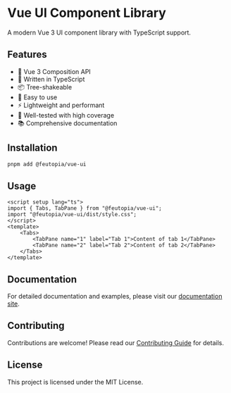# Vue UI Component Library

A modern Vue 3 UI component library with TypeScript support.

## Features

- 🚀 Vue 3 Composition API
- 💪 Written in TypeScript
- 📦 Tree-shakeable
- 🔧 Easy to use
- ⚡️ Lightweight and performant
- 🧪 Well-tested with high coverage
- 📚 Comprehensive documentation

## Installation

```bash
pnpm add @feutopia/vue-ui
```

## Usage

```vue
<script setup lang="ts">
import { Tabs, TabPane } from "@feutopia/vue-ui";
import "@feutopia/vue-ui/dist/style.css";
</script>
<template>
	<Tabs>
		<TabPane name="1" label="Tab 1">Content of tab 1</TabPane>
		<TabPane name="2" label="Tab 2">Content of tab 2</TabPane>
	</Tabs>
</template>
```

## Documentation

For detailed documentation and examples, please visit our [documentation site](https://vue-ui.feutopia.com).

## Contributing

Contributions are welcome! Please read our [Contributing Guide](./CONTRIBUTING.md) for details.

## License

This project is licensed under the MIT License.
